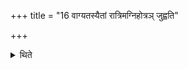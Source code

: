 +++
title = "16 वाग्यतस्यैतां रात्रिमग्निहोत्रञ् जुह्वति"

+++

<details><summary>थिते</summary>

16. (The priests) perform the Agnihotra-rite on the night for him who is observing silence. s
</details>
